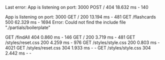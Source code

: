 
Last error:
App is listening on port: 3000
POST / 404 18.632 ms - 140

App is listening on port: 3000
GET / 200 13.194 ms - 481
GET /flashcards 500 62.329 ms - 1694
Error: Could not find the include file "./partials/boilerplate"

GET /findAll 404 0.860 ms - 146
GET / 200 3.719 ms - 481
GET /styles/reset.css 200 4.259 ms - 976
GET /styles/style.css 200 0.803 ms - 4021
GET /styles/reset.css 304 1.933 ms - -
GET /styles/style.css 304 2.442 ms - -
